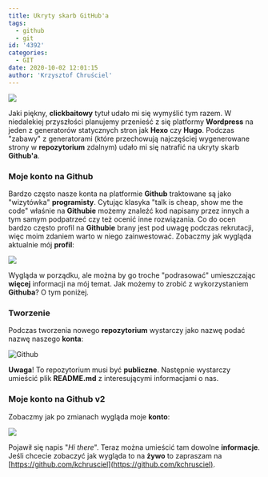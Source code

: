 ```yaml
---
title: Ukryty skarb GitHub'a
tags:
  - github
  - git
id: '4392'
categories:
  - GIT
date: 2020-10-02 12:01:15
author: 'Krzysztof Chruściel'
---
```


![](https://codecouple.pl/wp-content/uploads/2017/04/git-logo.png)

Jaki piękny, **clickbaitowy** tytuł udało mi się wymyślić tym razem. W niedalekiej przyszłości planujemy przenieść z się platformy **Wordpress** na jeden z generatorów statycznych stron jak **Hexo** czy **Hugo**. Podczas "zabawy" z generatorami (które przechowują najczęściej wygenerowane strony w **repozytorium** zdalnym) udało mi się natrafić na ukryty skarb **Github'a**.
<!-- more -->
### Moje konto na Github

Bardzo często nasze konta na platformie **Github** traktowane są jako "wizytówka" **programisty**. Cytując klasyka "talk is cheap, show me the code" właśnie na **Githubie** możemy znaleźć kod napisany przez innych a tym samym podpatrzeć czy też ocenić inne rozwiązania. Co do ocen bardzo często profil na **Githubie** brany jest pod uwagę podczas rekrutacji, więc moim zdaniem warto w niego zainwestować. Zobaczmy jak wygląda aktualnie mój **profil**:

![](https://codecouple.pl/wp-content/uploads/2020/09/github-without-profile-1024x418.png)

Wygląda w porządku, ale można by go troche "podrasować" umieszczając **więcej** informacji na mój temat. Jak możemy to zrobić z wykorzystaniem **Githuba**? O tym poniżej.

### Tworzenie

Podczas tworzenia nowego **repozytorium** wystarczy jako nazwę podać nazwę naszego **konta**:

![Github](https://codecouple.pl/wp-content/uploads/2020/09/Screen-Shot-2020-09-30-at-16.07.56-1024x622.png)

**Uwaga**! To repozytorium musi być **publiczne**. Następnie wystarczy umieścić plik **README.md** z interesującymi informacjami o nas.

### Moje konto na Github v2

Zobaczmy jak po zmianach wygląda moje **konto**:

![](https://codecouple.pl/wp-content/uploads/2020/09/github-with-profile-1024x411.png)

Pojawił się napis "_Hi there_". Teraz można umieścić tam dowolne **informacje**. Jeśli chcecie zobaczyć jak wygląda to na **żywo** to zapraszam na [https://github.com/kchrusciel](https://github.com/kchrusciel).